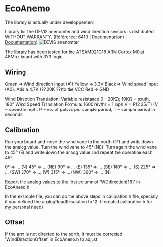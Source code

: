 # EcoAnemo

The library is actually under developpement

Library for the DEVIS anenomter and wind direction sensors is distributed WITHOUT WARRANTY.
(Référence: 6410 | [Documentation](assets/07395-277_IM_6410.pdf)) | [Documentation](assets/6410_SS.pdf))
![DEVIS anenomter](https://eco-sensors.ch/wp-content/uploads/2020/08/anemomter.jpg)

The library has been tested for the ATSAMD21G18 ARM Cortex M0 at 48Mhz board with 3V3 logic


## Wiring

Green 		=> Wind direction input (A1) 
Yellow		=> 3.3V
Black		=> Wind speed input (A0). Add a 4.7K (?? 20K ??)to the VCC
Red			=> GND

Wind Direction Translation: Variable resistance 0 - 20KΩ; 10KΩ = south, 180°
Wind Speed Translation Formula: 
1600 rev/hr = 1 mph
V = P(2.25/T) (V = speed in mph, P = no. of pulses per sample period, T = sample period in seconds)



## Calibration

Run your board and move the wind vane to the north (0°) and write down the analog value. Turn the wind vane to 45° (NE). Turn again the wind vane to 45° (E) and write down the anaog value and repeat the operation each 45°.

0° 		=> ... (N)
45° 	=> ... (NE)
90°		=> ... (E)
135°	=> ... (SE)
180°	=> ... (S)
225°	=> ... (SW)
270°	=> ... (W)
315°	=> ... (NW)
360°	=> ... (N)

Report the analog values to the first column of 'WDdirection[18]' in EcoAneno.h

In the example file, you can do the above steps in calibration.h file, specialy if you defined the analogReadResolution to 12. (I created calibration.h for my personal need)

## Offset
If the arm is not directed to the north, it must be corrected 'WindDirectionOffset' in EcoAneno.h to adjust

